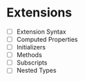 # Extensions

- [ ] Extension Syntax
- [ ] Computed Properties
- [ ] Initializers
- [ ] Methods
- [ ] Subscripts
- [ ] Nested Types
